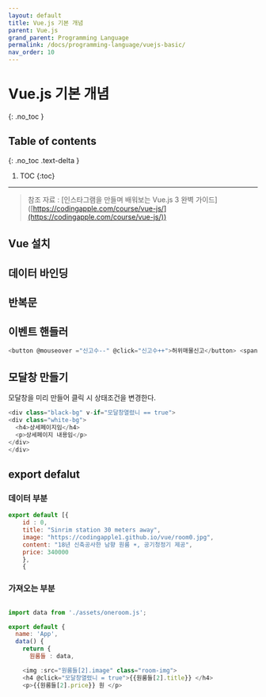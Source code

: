 ```yaml
---
layout: default
title: Vue.js 기본 개념
parent: Vue.js
grand_parent: Programming Language
permalink: /docs/programming-language/vuejs-basic/
nav_order: 10
---
```


# Vue.js 기본 개념
{: .no_toc }

## Table of contents
{: .no_toc .text-delta }

1. TOC
{:toc}


---

> 참조 자료 : \[인스타그램을 만들며 배워보는 Vue.js 3 완벽 가이드\] ([https://codingapple.com/course/vue-js/](https://codingapple.com/course/vue-js/))

## Vue 설치

## 데이터 바인딩

## 반복문

## 이벤트 핸들러

```javascript
<button @mouseover ="신고수--" @click="신고수++">허위매물신고</button> <span>신고수 : {{신고수}}</span>
```

## 모달창 만들기

모달창을 미리 만들어 클릭 시 상태조건을 변경한다.

```javascript
<div class="black-bg" v-if="모달창열렸니 == true">
<div class="white-bg">
  <h4>상세페이지임</h4>
  <p>상세페이지 내용임</p>
</div>
</div>
```

## export defalut

### 데이터 부분

```javascript
export default [{
    id : 0,
    title: "Sinrim station 30 meters away",
    image: "https://codingapple1.github.io/vue/room0.jpg",
    content: "18년 신축공사한 남향 원룸 ☀️, 공기청정기 제공",
    price: 340000
    },
    {
```

### 가져오는 부분

```javascript

import data from './assets/oneroom.js';

export default {
  name: 'App',
  data() {
    return {
      원룸들 : data,
```

```javascript
    <img :src="원룸들[2].image" class="room-img">
    <h4 @click="모달창열렸니 = true">{{원룸들[2].title}} </h4>
    <p>{{원룸들[2].price}} 원 </p>
```
